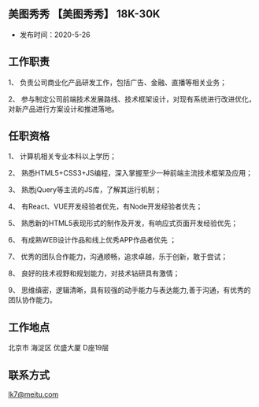 ## 美图秀秀 【美图秀秀】 18K-30K

- 发布时间：2020-5-26

## 工作职责  
1、 负责公司商业化产品研发工作，包括广告、金融、直播等相关业务；

2、 参与制定公司前端技术发展路线、技术框架设计，对现有系统进行改进优化，对新产品进行方案设计和推进落地。

## 任职资格  
1、 计算机相关专业本科以上学历； 

2、 熟悉HTML5+CSS3+JS编程，深入掌握至少一种前端主流技术框架及应用；   

3、 熟悉jQuery等主流的JS库，了解其运行机制；   

4、 有React、VUE开发经验者优先，有Node开发经验者优先；

5、 熟悉新的HTML5表现形式的制作及开发，有响应式页面开发经验优先；   

6、 有成熟WEB设计作品和线上优秀APP作品者优先 ；  

7、 优秀的团队合作能力，沟通顺畅，追求卓越，乐于创新，敢于尝试；   

8、 良好的技术视野和规划能力，对技术钻研具有激情； 

9、 思维缜密，逻辑清晰，具有较强的动手能力与表达能力,善于沟通，有优秀的团队协作能力。

## 工作地点
北京市 海淀区 优盛大厦 D座19层

## 联系方式
lk7@meitu.com